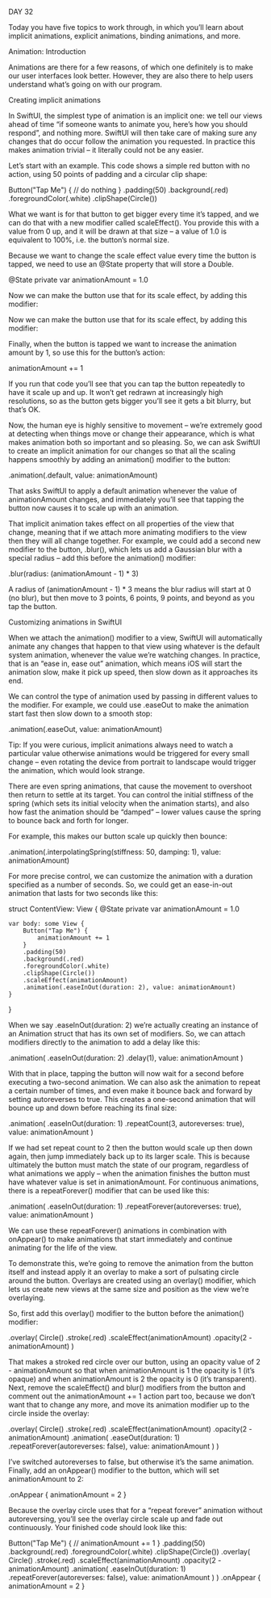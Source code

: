 DAY 32

Today you have five topics to work through, in which you’ll learn about implicit animations, explicit animations, binding animations, and more.



Animation: Introduction

Animations are there for a few reasons, of which one definitely is to make our user interfaces look better. However, they are also there to help users understand what’s going on with our program.



Creating implicit animations

In SwiftUI, the simplest type of animation is an implicit one: we tell our views ahead of time “if someone wants to animate you, here’s how you should respond”, and nothing more. SwiftUI will then take care of making sure any changes that do occur follow the animation you requested. In practice this makes animation trivial – it literally could not be any easier.

Let’s start with an example. This code shows a simple red button with no action, using 50 points of padding and a circular clip shape:

Button("Tap Me") {
    // do nothing
}
.padding(50)
.background(.red)
.foregroundColor(.white)
.clipShape(Circle())

What we want is for that button to get bigger every time it’s tapped, and we can do that with a new modifier called scaleEffect(). You provide this with a value from 0 up, and it will be drawn at that size – a value of 1.0 is equivalent to 100%, i.e. the button’s normal size.

Because we want to change the scale effect value every time the button is tapped, we need to use an @State property that will store a Double.

@State private var animationAmount = 1.0

Now we can make the button use that for its scale effect, by adding this modifier:

Now we can make the button use that for its scale effect, by adding this modifier:

Finally, when the button is tapped we want to increase the animation amount by 1, so use this for the button’s action:

animationAmount += 1

If you run that code you’ll see that you can tap the button repeatedly to have it scale up and up. It won’t get redrawn at increasingly high resolutions, so as the button gets bigger you’ll see it gets a bit blurry, but that’s OK.

Now, the human eye is highly sensitive to movement – we’re extremely good at detecting when things move or change their appearance, which is what makes animation both so important and so pleasing. So, we can ask SwiftUI to create an implicit animation for our changes so that all the scaling happens smoothly by adding an animation() modifier to the button:

.animation(.default, value: animationAmount)

That asks SwiftUI to apply a default animation whenever the value of animationAmount changes, and immediately you’ll see that tapping the button now causes it to scale up with an animation.

That implicit animation takes effect on all properties of the view that change, meaning that if we attach more animating modifiers to the view then they will all change together. For example, we could add a second new modifier to the button, .blur(), which lets us add a Gaussian blur with a special radius – add this before the animation() modifier:

.blur(radius: (animationAmount - 1) * 3)

A radius of (animationAmount - 1) * 3 means the blur radius will start at 0 (no blur), but then move to 3 points, 6 points, 9 points, and beyond as you tap the button.



Customizing animations in SwiftUI 


When we attach the animation() modifier to a view, SwiftUI will automatically animate any changes that happen to that view using whatever is the default system animation, whenever the value we’re watching changes. In practice, that is an “ease in, ease out” animation, which means iOS will start the animation slow, make it pick up speed, then slow down as it approaches its end.

We can control the type of animation used by passing in different values to the modifier. For example, we could use .easeOut to make the animation start fast then slow down to a smooth stop:

.animation(.easeOut, value: animationAmount)

Tip: If you were curious, implicit animations always need to watch a particular value otherwise animations would be triggered for every small change – even rotating the device from portrait to landscape would trigger the animation, which would look strange.

There are even spring animations, that cause the movement to overshoot then return to settle at its target. You can control the initial stiffness of the spring (which sets its initial velocity when the animation starts), and also how fast the animation should be “damped” – lower values cause the spring to bounce back and forth for longer.

For example, this makes our button scale up quickly then bounce:

.animation(.interpolatingSpring(stiffness: 50, damping: 1), value: animationAmount)

For more precise control, we can customize the animation with a duration specified as a number of seconds. So, we could get an ease-in-out animation that lasts for two seconds like this:

struct ContentView: View {
    @State private var animationAmount = 1.0

    var body: some View {
        Button("Tap Me") {
            animationAmount += 1
        }
        .padding(50)
        .background(.red)
        .foregroundColor(.white)
        .clipShape(Circle())
        .scaleEffect(animationAmount)
        .animation(.easeInOut(duration: 2), value: animationAmount)
    }
}

When we say .easeInOut(duration: 2) we’re actually creating an instance of an Animation struct that has its own set of modifiers. So, we can attach modifiers directly to the animation to add a delay like this:

.animation(
    .easeInOut(duration: 2)
        .delay(1),
    value: animationAmount
)

With that in place, tapping the button will now wait for a second before executing a two-second animation.
We can also ask the animation to repeat a certain number of times, and even make it bounce back and forward by setting autoreverses to true. This creates a one-second animation that will bounce up and down before reaching its final size:

.animation(
    .easeInOut(duration: 1)
        .repeatCount(3, autoreverses: true),
    value: animationAmount
)

If we had set repeat count to 2 then the button would scale up then down again, then jump immediately back up to its larger scale. This is because ultimately the button must match the state of our program, regardless of what animations we apply – when the animation finishes the button must have whatever value is set in animationAmount.
For continuous animations, there is a repeatForever() modifier that can be used like this:

.animation(
    .easeInOut(duration: 1)
        .repeatForever(autoreverses: true),
    value: animationAmount
)

We can use these repeatForever() animations in combination with onAppear() to make animations that start immediately and continue animating for the life of the view.

To demonstrate this, we’re going to remove the animation from the button itself and instead apply it an overlay to make a sort of pulsating circle around the button. Overlays are created using an overlay() modifier, which lets us create new views at the same size and position as the view we’re overlaying.

So, first add this overlay() modifier to the button before the animation() modifier:

.overlay(
    Circle()
        .stroke(.red)
        .scaleEffect(animationAmount)
        .opacity(2 - animationAmount)
)

That makes a stroked red circle over our button, using an opacity value of 2 - animationAmount so that when animationAmount is 1 the opacity is 1 (it’s opaque) and when animationAmount is 2 the opacity is 0 (it’s transparent).
Next, remove the scaleEffect() and blur() modifiers from the button and comment out the animationAmount += 1 action part too, because we don’t want that to change any more, and move its animation modifier up to the circle inside the overlay:

.overlay(
    Circle()
        .stroke(.red)
        .scaleEffect(animationAmount)
        .opacity(2 - animationAmount)
        .animation(
            .easeOut(duration: 1)
                .repeatForever(autoreverses: false),
            value: animationAmount
        )
)

I’ve switched autoreverses to false, but otherwise it’s the same animation.
Finally, add an onAppear() modifier to the button, which will set animationAmount to 2:

.onAppear {
    animationAmount = 2
}

Because the overlay circle uses that for a “repeat forever” animation without autoreversing, you’ll see the overlay circle scale up and fade out continuously.
Your finished code should look like this:

Button("Tap Me") {
    // animationAmount += 1
}
.padding(50)
.background(.red)
.foregroundColor(.white)
.clipShape(Circle())
.overlay(
    Circle()
        .stroke(.red)
        .scaleEffect(animationAmount)
        .opacity(2 - animationAmount)
        .animation(
            .easeInOut(duration: 1)
                .repeatForever(autoreverses: false),
            value: animationAmount
        )
)
.onAppear {
    animationAmount = 2
}
















